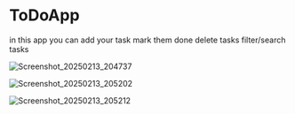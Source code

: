 # ToDoApp
in this app you can 
add your task 
mark them done
delete tasks
filter/search tasks


![Screenshot_20250213_204737](https://github.com/user-attachments/assets/dd5df324-79a9-4eb3-a94f-208696460464)

![Screenshot_20250213_205202](https://github.com/user-attachments/assets/a31f243e-c6f0-4702-8f80-0f33cae033c4)

![Screenshot_20250213_205212](https://github.com/user-attachments/assets/f437121e-c47c-4a70-9883-47c21e5d3159)
